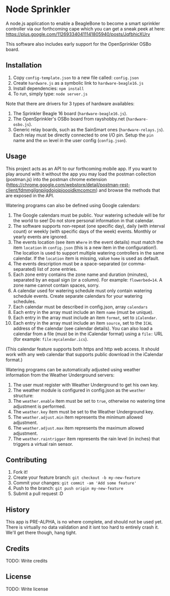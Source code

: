 # Node Sprinkler

A node.js application to enable a BeagleBone to become a smart sprinkler controller via our forthcoming cape which you can get a sneak peek at here: https://plus.google.com/112693340411141805940/posts/JqfbhicXUrv

This software also includes early support for the OpenSprinkler OSBo board.

## Installation

1. Copy `config-template.json` to a new file called: `config.json`
2. Create `hardware.js` as a symbolic link to `hardware-beagle16.js`
3. Install dependencies: `npm install`
4. To run, simply type: `node server.js`

Note that there are drivers for 3 types of hardware availables:

1. The Sprinkler Beagle 16 board (`hardware-beagle16.js`).
2. The OpenSprinkler's OSBo board from rayshobby.net (`hardware-osbo.js`).
3. Generic relay boards, such as the SainSmart ones (`hardware-relays.js`). Each relay must be directly connected to one I/O pin. Setup the `pin` name and the `on` level in the user config (`config.json`).

## Usage

This project acts as an API to our forthcoming mobile app.  If you want to play around with it without the app you may load the postman collection (postman.js) into the postman chrome extension (https://chrome.google.com/webstore/detail/postman-rest-client/fdmmgilgnpjigdojojpjoooidkmcomcm) and browse the methods that are exposed in the API.

Watering programs can also be defined using Google calendars:

1. The Google calendars must be public. Your watering schedule will be for the world to see! Do not store personal information in that calendar.
2. The software supports non-repeat (one specific day), daily (with interval count) or weekly (with specific days of the week) events. Monthly or yearly events are ignored.
3. The events location (see item `Where` in the event details) must match the item `location` in `config.json` (this is a new item in the configuration!). The location is used to support multiple watering controllers in the same calendar. If the `location` item is missing, value `home` is used as default.
4. The events description must be a space-separated (or comma-separated) list of zone entries.
5. Each zone entry contains the zone name and duration (minutes), separated by an equal sign (or a column). For example: `flowerbed=14`. A zone name cannot contain spaces, sorry.
6. A calendar used for watering schedule must only contain watering schedule events. Create separate calendars for your watering schedules.
7. Each calendar must be described in config.json, array `calendars`
8. Each entry in the array must include an item `name` (must be unique).
9. Each entry in the array must include an item `format`, set to `iCalendar`.
10. Each entry in the array must include an item `source`, set to the `ICAL` address of the calendar (see calendar details). You can also load a calendar from a file (must be in the iCalendar format) using a `file:` URL (for example: `file:mycalendar.ics`).

(This calendar feature supports both https and http web access. It should work with any web calendar that supports public download in the iCalendar format.)

Watering programs can be automatically adjusted using weather information from the Weather Underground servers:

1. The user must register with Weather Underground to get his own key.
2. The weather module is configured in config.json as the `weather` structure:
3. The `weather.enable` item must be set to `true`, otherwise no watering time adjustment is performed.
4. The `weather.key` item must be set to the Weather Underground key.
5. The `weather.adjust.min` item represents the minimum allowed adjustment.
6. The `weather.adjust.max` item represents the maximum allowed adjustment.
7. The `weather.raintrigger` item represents the rain level (in inches) that triggers a virtual rain sensor.

## Contributing

1. Fork it!
2. Create your feature branch: `git checkout -b my-new-feature`
3. Commit your changes: `git commit -am 'Add some feature'`
4. Push to the branch: `git push origin my-new-feature`
5. Submit a pull request :D

## History

This app is PRE-ALPHA, is no where complete, and should not be used yet.  There is virtually no data validation and it isnt too hard to entirely crash it.  We'll get there though, hang tight.

## Credits

TODO: Write credits

## License

TODO: Write license
